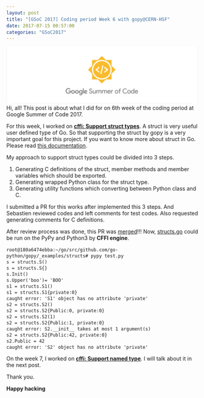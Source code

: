 ```yaml
---
layout: post
title: "[GSoC 2017] Coding period Week 6 with gopy@CERN-HSF"
date: 2017-07-15 00:57:00
categories: "GSoC2017"
---
```

![GSoC2017](/images/googlesummerofcode.png)
Hi, all!
This post is about what I did for on 6th week of the coding period at Google Summer of Code 2017.

For this week, I worked on [**cffi: Support struct types**](https://github.com/go-python/gopy/issues/106).
A struct is very useful user defined type of Go. So that supporting the struct by gopy is a very important goal for this project. 
If you want to know more about struct in Go. Please read [this documentation](https://www.golang-book.com/books/intro/9).

My approach to support struct types could be divided into 3 steps.

1. Generating C definitions of the struct, member methods and member variables which should be exported.
2. Generating wrapped Python class for the struct type.
3. Generating utility functions which converting between Python class and C.

I submitted a PR for this works after implemented this 3 steps. And Sebastien reviewed codes and left comments for test codes. Also requested generating comments for C definitions.

After review process was done, this PR was [merged](https://github.com/go-python/gopy/pull/113)!!! Now, [structs.go](https://github.com/go-python/gopy/blob/master/_examples/structs/structs.go) could be run on the PyPy and Python3 by **CFFI engine**.

````
root@180a6474ebba:~/go/src/github.com/go-python/gopy/_examples/structs# pypy test.py 
s = structs.S()
s = structs.S{}
s.Init()
s.Upper('boo')= 'BOO'
s1 = structs.S1()
s1 = structs.S1{private:0}
caught error: 'S1' object has no attribute 'private'
s2 = structs.S2()
s2 = structs.S2{Public:0, private:0}
s2 = structs.S2(1)
s2 = structs.S2{Public:1, private:0}
caught error: S2.__init__ takes at most 1 argument(s)
s2 = structs.S2{Public:42, private:0}
s2.Public = 42
caught error: 'S2' object has no attribute 'private'
````

On the week 7, I worked on [**cffi: Support named type**](https://github.com/go-python/gopy/issues/121).
I will talk about it in the next post.

Thank you.

**Happy hacking**